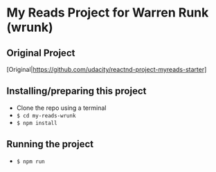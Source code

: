 # My Reads Project for Warren Runk (wrunk)

## Original Project

[Original|https://github.com/udacity/reactnd-project-myreads-starter]

## Installing/preparing this project

- Clone the repo using a terminal
- `$ cd my-reads-wrunk`
- `$ npm install`

## Running the project

- `$ npm run`
